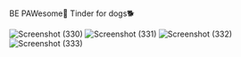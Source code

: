 BE PAWesome🐾
Tinder for dogs🐕


![Screenshot (330)](https://user-images.githubusercontent.com/64797270/96329300-3747e080-1069-11eb-8785-f988e0902023.png)
![Screenshot (331)](https://user-images.githubusercontent.com/64797270/96329301-39aa3a80-1069-11eb-81a4-4c3b262d5ca0.png)
![Screenshot (332)](https://user-images.githubusercontent.com/64797270/96329302-3a42d100-1069-11eb-9fa1-833975962416.png)
![Screenshot (333)](https://user-images.githubusercontent.com/64797270/96329303-3adb6780-1069-11eb-8cb4-8e6e519ee571.png)
